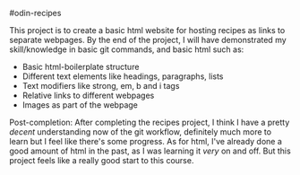 #odin-recipes

This project is to create a basic html website for hosting recipes as links to separate webpages.
By the end of the project, I will have demonstrated my skill/knowledge in basic git commands, and basic html such as:
 - Basic html-boilerplate structure
 - Different text elements like headings, paragraphs, lists
 - Text modifiers like strong, em, b and i tags
 - Relative links to different webpages
 - Images as part of the webpage

Post-completion:
    After completing the recipes project, I think I have a pretty <em>decent</em> understanding now of the git workflow, definitely much more to learn but I feel like there's some progress. As for html, I've already done a good amount of html in the past, as I was learning it <em>very</em> on and off. But this project feels like a really good start to this course.